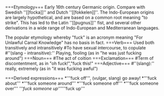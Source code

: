 ===Etymology===
Early 16th century Germanic origin.  Compare with Swedish ''[[focka]]'' and Dutch ''[[fokkelen]]''. The Indo-European origins are largely hypothetical, and are based on a common root meaning "to strike".  This has led to the Latin ''[[pugnus]]'' fist, and several other derivations in a wide range of Indo-European and Mediterranean languages.

The popular etymology whereby "fuck" is an acronym meaning "For Unlawful Carnal Knowledge" has no basis in fact.
===Verb===
Used both transitively and intransitively
#To have sexual intercourse, to copulate
#''(slang - intransitive):'' Playing, fooling (as in "he was just fucking around")
===Noun===
#The act of coition
===Exclamation===
#Term of discontentment, as in "oh fuck!","fuck this!"
===Adjective===
#''(slang):'' really, extremely (as in "it was fucking awful")

===Derived expressions===
*'''fuck off''', (vulgar, slang) go away!
*'''fuck about'''
*'''fuck someone around'''
*'''fuck someone off'''
*'''fuck someone over'''
*'''fuck someone up'''*'''fuck up'''
